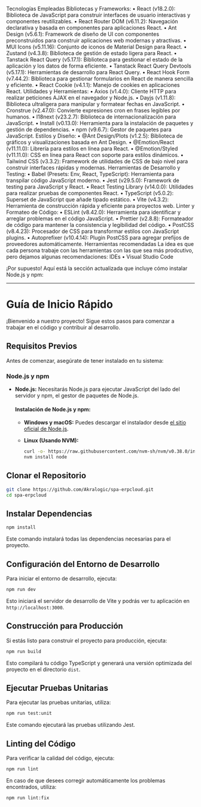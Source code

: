 Tecnologías Empleadas
Bibliotecas y Frameworks:
    • React (v18.2.0): Biblioteca de JavaScript para construir interfaces de usuario interactivas y componentes reutilizables.
    • React Router DOM (v6.11.2): Navegación declarativa y basada en componentes para aplicaciones React.
    • Ant Design (v5.6.1): Framework de diseño de UI con componentes preconstruidos para construir aplicaciones web modernas y atractivas.
    • MUI Icons (v5.11.16): Conjunto de iconos de Material Design para React.
    • Zustand (v4.3.8): Biblioteca de gestión de estado ligera para React.
    • Tanstack React Query (v5.17.1): Biblioteca para gestionar el estado de la aplicación y los datos de forma eficiente.
    • Tanstack React Query Devtools (v5.17.1): Herramientas de desarrollo para React Query.
    • React Hook Form (v7.44.2): Biblioteca para gestionar formularios en React de manera sencilla y eficiente.
    • React Cookie (v4.1.1): Manejo de cookies en aplicaciones React.
Utilidades y Herramientas:
    • Axios (v1.4.0): Cliente HTTP para realizar peticiones AJAX en el navegador y Node.js.
    • Dayjs (v1.11.8): Biblioteca ultraligera para manipular y formatear fechas en JavaScript.
    • Cronstrue (v2.47.0): Convierte expresiones cron en frases legibles por humanos.
    • I18next (v23.2.7): Biblioteca de internacionalización para JavaScript.
    • Install (v0.13.0): Herramienta para la instalación de paquetes y gestión de dependencias.
    • npm (v9.6.7): Gestor de paquetes para JavaScript.
Estilos y Diseño:
    • @Ant Design/Plots (v1.2.5): Biblioteca de gráficos y visualizaciones basada en Ant Design.
    • @Emotion/React (v11.11.0): Librería para estilos en línea para React.
    • @Emotion/Styled (v11.11.0): CSS en línea para React con soporte para estilos dinámicos.
    • Tailwind CSS (v3.3.2): Framework de utilidades de CSS de bajo nivel para construir interfaces rápidas y modernas.
Herramientas de Desarrollo y Testing:
    • Babel (Presets: Env, React, TypeScript): Herramienta para transpilar código JavaScript moderno.
    • Jest (v29.5.0): Framework de testing para JavaScript y React.
    • React Testing Library (v14.0.0): Utilidades para realizar pruebas de componentes React.
    • TypeScript (v5.0.2): Superset de JavaScript que añade tipado estático.
    • Vite (v4.3.2): Herramienta de construcción rápida y eficiente para proyectos web.
Linter y Formateo de Código:
    • ESLint (v8.42.0): Herramienta para identificar y arreglar problemas en el código JavaScript.
    • Prettier (v2.8.8): Formateador de código para mantener la consistencia y legibilidad del código.
    • PostCSS (v8.4.23): Procesador de CSS para transformar estilos con JavaScript plugins.
    • Autoprefixer (v10.4.14): Plugin PostCSS para agregar prefijos de proveedores automáticamente.
Herramientas recomendadas
La idea es que cada persona trabaje con las herramientas con las que sea más prodcutivo, pero dejamos algunas recomendaciones:
IDEs
    • Visual Studio Code 
















¡Por supuesto! Aquí está la sección actualizada que incluye cómo instalar Node.js y npm:

---

# Guía de Inicio Rápido

¡Bienvenido a nuestro proyecto! Sigue estos pasos para comenzar a trabajar en el código y contribuir al desarrollo.

## Requisitos Previos

Antes de comenzar, asegúrate de tener instalado en tu sistema:

### Node.js y npm

- **Node.js:** Necesitarás Node.js para ejecutar JavaScript del lado del servidor y npm, el gestor de paquetes de Node.js.

  #### Instalación de Node.js y npm:

  - **Windows y macOS:**
    Puedes descargar el instalador desde [el sitio oficial de Node.js](https://nodejs.org/).
  
  - **Linux (Usando NVM):**
    ```bash
    curl -o- https://raw.githubusercontent.com/nvm-sh/nvm/v0.38.0/install.sh | bash
    nvm install node
    ```

## Clonar el Repositorio

```bash
git clone https://github.com/Akralogic/spa-erpcloud.git
cd spa-erpcloud
```

## Instalar Dependencias

```bash
npm install
```

Este comando instalará todas las dependencias necesarias para el proyecto.

## Configuración del Entorno de Desarrollo

Para iniciar el entorno de desarrollo, ejecuta:

```bash
npm run dev
```

Esto iniciará el servidor de desarrollo de Vite y podrás ver tu aplicación en `http://localhost:3000`.

## Construcción para Producción

Si estás listo para construir el proyecto para producción, ejecuta:

```bash
npm run build
```

Esto compilará tu código TypeScript y generará una versión optimizada del proyecto en el directorio `dist`.

## Ejecutar Pruebas Unitarias

Para ejecutar las pruebas unitarias, utiliza:

```bash
npm run test:unit
```

Este comando ejecutará las pruebas utilizando Jest.

## Linting del Código

Para verificar la calidad del código, ejecuta:

```bash
npm run lint
```

En caso de que desees corregir automáticamente los problemas encontrados, utiliza:

```bash
npm run lint:fix
```
